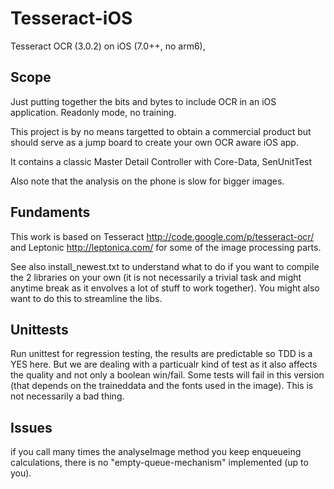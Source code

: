
Tesseract-iOS
=============

Tesseract OCR (3.0.2) on iOS (7.0++, no arm6),

Scope
-----

Just putting together the bits and bytes to include OCR in an iOS application.
Readonly mode, no training.

This project is by no means targetted to obtain a commercial product but should
serve as a jump board to create your own OCR aware iOS app.

It contains a classic Master Detail Controller with Core-Data, SenUnitTest

Also note that the analysis on the phone is slow for bigger images.

Fundaments
----------

This work is based on Tesseract http://code.google.com/p/tesseract-ocr/ and 
Leptonic http://leptonica.com/ for some of the image processing parts.

See also install_newest.txt to understand what to do if you want to compile the 2 libraries on your own (it is not necessarily a trivial task and might anytime break as it envolves a lot of stuff to work together).
You might also want to do this to streamline the libs.

Unittests
---------

Run unittest for regression testing, the results are predictable so TDD is a YES here. But we are dealing with a particualr kind of test as it also affects the quality and not only a boolean win/fail.
Some tests will fail in this version (that depends on the traineddata and the fonts used in the image).
This is not necessarily a bad thing.

Issues
------

if you call many times the analyseImage method you keep enqueueing calculations, there is no "empty-queue-mechanism" implemented (up to you).

